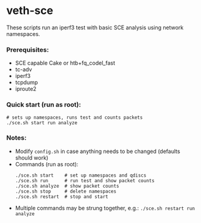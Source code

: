 # veth-sce

These scripts run an iperf3 test with basic SCE analysis using network namespaces.

### Prerequisites:
- SCE capable Cake or htb+fq_codel_fast
- tc-adv
- iperf3
- tcpdump
- iproute2

### Quick start (run as root):

```
# sets up namespaces, runs test and counts packets
./sce.sh start run analyze
```

### Notes:
- Modify `config.sh` in case anything needs to be changed (defaults should work)
- Commands (run as root):
	```
	./sce.sh start    # set up namespaces and qdiscs
	./sce.sh run      # run test and show packet counts
	./sce.sh analyze  # show packet counts
	./sce.sh stop     # delete namespaces
	./sce.sh restart  # stop and start
	```
- Multiple commands may be strung together, e.g.: `./sce.sh restart run analyze`
